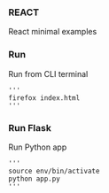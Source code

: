 ### REACT
   React minimal examples

### Run 
   Run from CLI terminal

    '''
    firefox index.html
    '''

### Run Flask
   Run Python app

    '''
    source env/bin/activate
    python app.py    
    '''